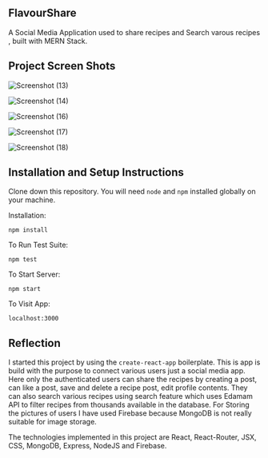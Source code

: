 ## FlavourShare

A Social Media Application used to share recipes and Search varous recipes , built with MERN Stack.

## Project Screen Shots

![Screenshot (13)](https://github.com/ajtTiahi99/Recipe-Web-App/assets/56084820/e587af6d-df48-4237-82f8-9cfbbfc0ef06)

![Screenshot (14)](https://github.com/ajtTiahi99/Recipe-Web-App/assets/56084820/0bca5d93-e132-419b-8cc4-b9fc8601cab0)

![Screenshot (16)](https://github.com/ajtTiahi99/Recipe-Web-App/assets/56084820/fa0fd498-dc3a-4365-adf6-9c958d36edfa)

![Screenshot (17)](https://github.com/ajtTiahi99/Recipe-Web-App/assets/56084820/8e415a8c-aa73-47be-a8d9-ffa2539fbe27)

![Screenshot (18)](https://github.com/ajtTiahi99/Recipe-Web-App/assets/56084820/e005f193-4eeb-495a-a36a-1d53ecadc6e6)

## Installation and Setup Instructions

Clone down this repository. You will need `node` and `npm` installed globally on your machine.  

Installation:

`npm install`  

To Run Test Suite:  

`npm test`  

To Start Server:

`npm start`  

To Visit App:

`localhost:3000`  

## Reflection

  
I started this project by using the `create-react-app` boilerplate. This is app is build with the purpose to connect various users just a social media app. Here only the authenticated users can share the recipes by creating a post, can like a post, save and delete a recipe post, edit profile contents. They can also search various recipes using search feature which uses Edamam API to filter recipes from thousands available in the database. For Storing the pictures of users I have used Firebase because MongoDB is not really suitable for image storage.

The technologies implemented in this project are React, React-Router, JSX, CSS, MongoDB, Express, NodeJS and Firebase. 
